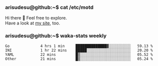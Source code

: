 ### arisudesu@github:~$ cat /etc/motd

Hi there 👋  Feel free to explore.  
Have a look at [my site](https://arisu.dev), too.

### arisudesu@github:~$ waka-stats weekly
<!--START_SECTION:waka-->

```text
Go              4 hrs 1 min     ██████████████▓░░░░░░░░░░   59.13 %
INI             1 hr 22 mins    █████░░░░░░░░░░░░░░░░░░░░   20.20 %
YAML            22 mins         █▒░░░░░░░░░░░░░░░░░░░░░░░   05.52 %
Other           21 mins         █▒░░░░░░░░░░░░░░░░░░░░░░░   05.24 %
```

<!--END_SECTION:waka-->
